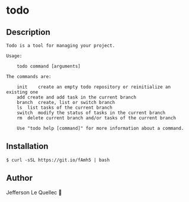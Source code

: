# todo

## Description

```
Todo is a tool for managing your project.

Usage:

	todo command [arguments]
	
The commands are:

	init	create an empty todo repository or reinitialize an existing one
	add	create and add task in the current branch
	branch	create, list or switch branch
	ls	list tasks of the current branch
	switch	modify the status of tasks in the current branch
	rm	delete current branch and/or tasks of the current branch

	Use "todo help [command]" for more information about a command.
```

## Installation

```
$ curl -sSL https://git.io/fAmh5 | bash
```

## Author

Jefferson Le Quellec 🐜
